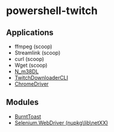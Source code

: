 # powershell-twitch

## Applications
+ ffmpeg (scoop)
+ Streamlink (scoop)
+ curl (scoop)
+ Wget (scoop)
+ [N_m38DL](https://github.com/nilaoda/N_m3u8DL-CLI)
+ [TwitchDownloaderCLI](https://github.com/lay295/TwitchDownloader)
+ [ChromeDriver](https://sites.google.com/chromium.org/driver/downloads?authuser=0)

## Modules
+ [BurntToast](https://www.powershellgallery.com/packages/BurntToast/)
+ [Selenium.WebDriver (nupkg\lib\netXX\)](https://www.nuget.org/packages/Selenium.WebDriver)